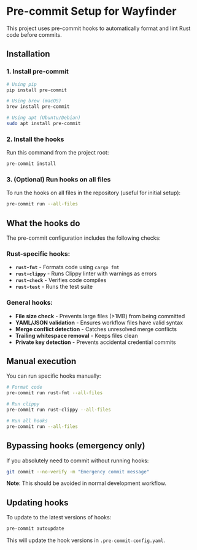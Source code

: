 # Pre-commit Setup for Wayfinder

This project uses pre-commit hooks to automatically format and lint Rust code before commits.

## Installation

### 1. Install pre-commit

```bash
# Using pip
pip install pre-commit

# Using brew (macOS)
brew install pre-commit

# Using apt (Ubuntu/Debian)
sudo apt install pre-commit
```

### 2. Install the hooks

Run this command from the project root:

```bash
pre-commit install
```

### 3. (Optional) Run hooks on all files

To run the hooks on all files in the repository (useful for initial setup):

```bash
pre-commit run --all-files
```

## What the hooks do

The pre-commit configuration includes the following checks:

### Rust-specific hooks:
- **`rust-fmt`** - Formats code using `cargo fmt`
- **`rust-clippy`** - Runs Clippy linter with warnings as errors
- **`rust-check`** - Verifies code compiles
- **`rust-test`** - Runs the test suite

### General hooks:
- **File size check** - Prevents large files (>1MB) from being committed
- **YAML/JSON validation** - Ensures workflow files have valid syntax
- **Merge conflict detection** - Catches unresolved merge conflicts
- **Trailing whitespace removal** - Keeps files clean
- **Private key detection** - Prevents accidental credential commits

## Manual execution

You can run specific hooks manually:

```bash
# Format code
pre-commit run rust-fmt --all-files

# Run clippy
pre-commit run rust-clippy --all-files

# Run all hooks
pre-commit run --all-files
```

## Bypassing hooks (emergency only)

If you absolutely need to commit without running hooks:

```bash
git commit --no-verify -m "Emergency commit message"
```

**Note**: This should be avoided in normal development workflow.

## Updating hooks

To update to the latest versions of hooks:

```bash
pre-commit autoupdate
```

This will update the hook versions in `.pre-commit-config.yaml`.
